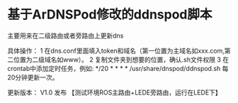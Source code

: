 # 基于ArDNSPod修改的ddnspod脚本
主要用来在二级路由或者旁路由上更新dns

具体操作：
  1 在dns.conf里面填入token和域名（第一位置为主域名如xxx.com,第二位置为二级域名如www）。
  2 复制文件夹到想要的位置，确认.sh文件权限
  3 在crontab中添加定时任务，例如: */20 * * * * /usr/share/dnspod/ddnspod.sh 每20分钟更新一次。
  
更新版本：
  V1.0 发布   【测试环境ROS主路由+LEDE旁路由，运行在LEDE下】
